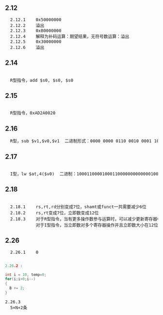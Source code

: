 ## 2.12
<pre>  2.12.1    0x50000000
  2.12.2    溢出
  2.12.3    0xB0000000
  2.12.4    解释为补码运算：期望结果，无符号数运算：溢出
  2.12.5    0x30000000
  2.12.6    溢出
</pre>
## 2.14
<pre>   
  R型指令，add $s0, $s0, $s0
</pre>

## 2.15
<pre>   
  R型指令，0xAD2A0020
</pre>
  
## 2.16
<pre>
  R型，sub $v1,$v0,$v1  二进制形式：0000 0000 0110 0010 0001 1000 0010 0010
</pre>

## 2.17
<pre>   
  I型，lw $at,4($v0)  二进制：10001100001000110000000000000100
</pre>

## 2.18
<pre>   
  2.18.1    rs,rt,rd分别变成7位，shamt或funct一共需要减少6位
  2.18.2    rs,rt变成7位，立即数变成12位
  2.18.3    对于R型指令，当有更多操作数参与运算时，可以减少更新寄存器中的数值的次数，从而减小程序体积，而指令实现的功能更少
            对于I型指令，当立即数对多个寄存器操作并且立即数大小在12位二进制数表达范围内，程序体积可能较小，而超出12位表达范围，需要更多指令来实现相同功能，程序体积增大
</pre>

## 2.26
<pre>  2.26.1    0
  </pre>
  ```c
  2.26.2 :

  int i = 10, temp=0;
  for(i;i>0;i--)
  {
    B += 2;
  }
  ```
<pre>2.26.3
  5×N+2条
</pre>